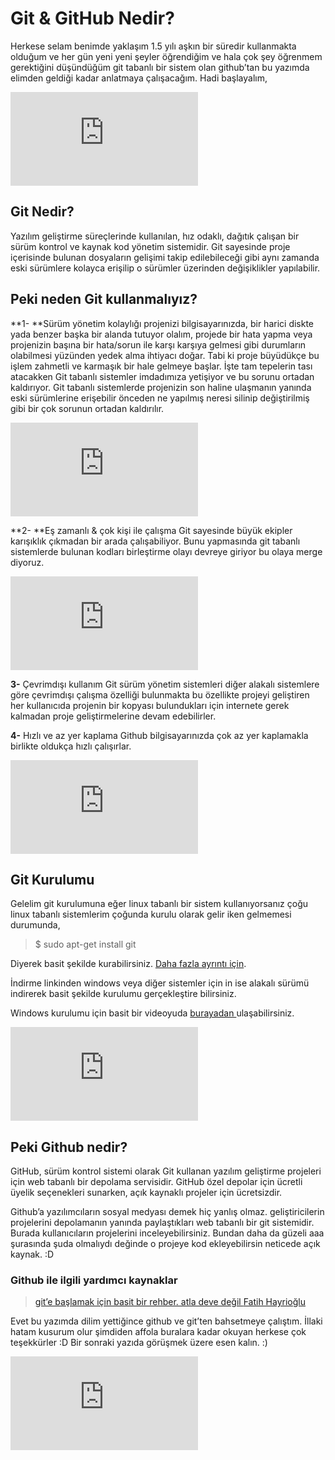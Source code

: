 

# Git & GitHub Nedir?

Herkese selam benimde yaklaşım 1.5 yılı aşkın bir süredir kullanmakta olduğum ve her gün yeni yeni şeyler öğrendiğim ve hala çok şey öğrenmem gerektiğini düşündüğüm git tabanlı bir sistem olan github’tan bu yazımda elimden geldiği kadar anlatmaya çalışacağım. Hadi başlayalım,



<iframe src="https://medium.com/media/2d09630b53f837644e78c911997fb433" frameborder=0></iframe>

## Git Nedir?

Yazılım geliştirme süreçlerinde kullanılan, hız odaklı, dağıtık çalışan bir sürüm kontrol ve kaynak kod yönetim sistemidir. Git sayesinde proje içerisinde bulunan dosyaların gelişimi takip edilebileceği gibi aynı zamanda eski sürümlere kolayca erişilip o sürümler üzerinden değişiklikler yapılabilir.

## Peki neden Git kullanmalıyız?

**1- **Sürüm yönetim kolaylığı projenizi bilgisayarınızda, bir harici diskte yada benzer başka bir alanda tutuyor olalım, projede bir hata yapma veya projenizin başına bir hata/sorun ile karşı karşıya gelmesi gibi durumların olabilmesi yüzünden yedek alma ihtiyacı doğar. Tabi ki proje büyüdükçe bu işlem zahmetli ve karmaşık bir hale gelmeye başlar. İşte tam tepelerin tası atacakken Git tabanlı sistemler imdadımıza yetişiyor ve bu sorunu ortadan kaldırıyor. Git tabanlı sistemlerde projenizin son haline ulaşmanın yanında eski sürümlerine erişebilir önceden ne yapılmış neresi silinip değiştirilmiş gibi bir çok sorunun ortadan kaldırılır.

<iframe src="https://medium.com/media/6e7acd2f0b90327b9f65bd660d51fb9e" frameborder=0></iframe>

**2- **Eş zamanlı & çok kişi ile çalışma Git sayesinde büyük ekipler karışıklık çıkmadan bir arada çalışabiliyor. Bunu yapmasında git tabanlı sistemlerde bulunan kodları birleştirme olayı devreye giriyor bu olaya merge diyoruz.

<iframe src="https://medium.com/media/f4c300c71d4fa15f0e35e52c1b8517cc" frameborder=0></iframe>

**3-** Çevrimdışı kullanım Git sürüm yönetim sistemleri diğer alakalı sistemlere göre çevrimdışı çalışma özelliği bulunmakta bu özellikte projeyi geliştiren her kullanıcıda projenin bir kopyası bulundukları için internete gerek kalmadan proje geliştirmelerine devam edebilirler.

**4-** Hızlı ve az yer kaplama Github bilgisayarınızda çok az yer kaplamakla birlikte oldukça hızlı çalışırlar.

<iframe src="https://medium.com/media/67a47cc09da71c70bcdc006407313c13" frameborder=0></iframe>

## **Git Kurulumu**

Gelelim git kurulumuna eğer linux tabanlı bir sistem kullanıyorsanız çoğu linux tabanlı sistemlerim çoğunda kurulu olarak gelir iken gelmemesi durumunda,
> $ sudo apt-get install git

Diyerek basit şekilde kurabilirsiniz. [Daha fazla ayrıntı için](https://git-scm.com/book/en/v2/Getting-Started-Installing-Git).

İndirme linkinden windows veya diğer sistemler için in ise alakalı sürümü indirerek basit şekilde kurulumu gerçekleştire bilirsiniz.

Windows kurulumu için basit bir videoyuda [burayadan ](https://youtu.be/rrHsdQdC91I)ulaşabilirsiniz.

<iframe src="https://medium.com/media/4f0402208537507761cd43443a092a08" frameborder=0></iframe>

## Peki Github nedir?

GitHub, sürüm kontrol sistemi olarak Git kullanan yazılım geliştirme projeleri için web tabanlı bir depolama servisidir. GitHub özel depolar için ücretli üyelik seçenekleri sunarken, açık kaynaklı projeler için ücretsizdir.

Github’a yazılımcıların sosyal medyası demek hiç yanlış olmaz. geliştiricilerin projelerini depolamanın yanında paylaştıkları web tabanlı bir git sistemidir. Burada kullanıcıların projelerini inceleyebilirsiniz. Bundan daha da güzeli aaa şurasında şuda olmalıydı değinde o projeye kod ekleyebilirsin neticede açık kaynak. :D

### Github ile ilgili yardımcı kaynaklar
> [git’e başlamak için basit bir rehber. atla deve değil ](http://rogerdudler.github.io/git-guide/index.tr.html)
[Fatih Hayrioğlu](http://fatihhayrioglu.com/git/)

Evet bu yazımda dilim yettiğince github ve git’ten bahsetmeye çalıştım. İllaki hatam kusurum olur şimdiden affola buralara kadar okuyan herkese çok teşekkürler :D Bir sonraki yazıda görüşmek üzere esen kalın. :)

<iframe src="https://medium.com/media/cd2791c4aca310d1dc5cf7e5e3bbd24f" frameborder=0></iframe>
